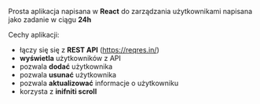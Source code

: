 Prosta aplikacja napisana w <b>React</b> do zarządzania użytkownikami napisana jako zadanie w ciągu <b>24h</b> 



Cechy aplikacji: 
* łączy się się z <b>REST API</b> (https://reqres.in/)
* <b>wyświetla</b> użytkowników z API
* pozwala <b>dodać</b> użytkownika
* pozwala <b>usunać</b> użytkownika
* pozwala <b>aktualizować</b> informacje o użytkowniku
* korzysta z <b>inifniti scroll</b>
